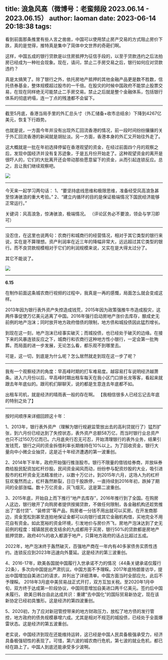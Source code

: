 title: 浪急风高（微博号：老蛮频段 2023.06.14 - 2023.06.15）
author: laoman
date: 2023-06-14 20:18:38
tags:
---
看到前面那条推里有些人言之凿凿，中国可以使用禁止房产交易的方式阻止房价下跌，真的是觉得，推特真是集中了简体中文世界的奇葩们啊。<!--more-->

这样，中国五成的银行贷款是以住房抵押为征信手段的，以至于贷款违约之后法拍房已经成为一种社会现象。现在，请问，禁止二手房交易之后，银行如何应对贷款违约？

真是太搞笑了。除了银行之外，依托房地产抵押的其他金融产品更是数不胜数，信托债券基金，整体规模超过股市的一千倍。在股灾的时候中国政府不能禁止股票交易，在现在同样绝无可能禁止二手房交易。禁止之后就是整个金融体系，包括银行体系的彻底坍塌，连一丁点的残渣都不会留下。
- - - 
截至5月底，香港当局手里的外汇总头寸（外汇储备+收市总结余）下降到4267亿美元，恢复下行趋势。

也就是说，一方面今年并没有出现外汇回流香港的情况，前一段时间纷纷攘攘的关于外汇回流香港的新闻就是胡扯淡。另一方面，香港本身的外汇又开始往外走了。

这大概就是一批在年初选择停留在香港观望的资金，在经过前面四个月的观察之后，发现中国经济并没有复苏迹象，于是五月份开始走了。这种观望资金的离开是很吓人的，它们的大批离开还会带动那些愿意留下的资金，从而引起连锁反应。总之，且让我们继续观察吧。

![](/images/20230614001.jpg)
- - -
今天来一起学习两句话：
1、“要坚持底线思维和极限思维，准备经受风高浪急甚至惊涛骇浪的重大考验。”
2、“建立内循环的目的是保证极端情况下国民经济能够正常运行。”

关键词：风高浪急，惊涛骇浪，极端情况。
（评论区务必不要浪，领会与学习即可） 
- - -
没忍住，在这里也说两句：农商行和城商行的经营情况，相对于其它类型的银行来说，实在是不算理想。资产利润率在近三年的降幅非常大，远远超过其它类型的银行。而不良贷款规模相对于它们的利润规模来说，又实在是大得太过分了。

其它不能说了。

![](/images/20230614002.jpg)
- - -
**6.15**

在制作前面这条城农商行视频的过程中，我真是一再的感慨，局面怎么就会变成这样。

2013年因为银行表外资产失控造成钱荒，2015年因为政策强推牛市造成股灾，这两件事促使万亿美元逃离了中国。2016年强行启动房地产涨价去库存，酿成史无前例的地产泡沫；同时放开地方政府借债的限制，地方债和城投债因此猛烈增长。

到现在这一刻，地产泡沫已经事实破灭；而城投债，也已经处于破灭的边缘。在接下来的风暴连锁反应之下，城商行和农商行这种地方性小银行，一定会第一批殉葬。而局面的进一步发展，无论怎么看，都乐观不到哪里去。

可是，这一切，到底是为什么呢？怎么居然就走到现在这一步了呢？
- - -
我有一个观察经济的角度：早高峰时期的打车难易度。越容易打车说明经济越萧条。进入六月份以后，早高峰时期出租车每天在我小区门口排长龙等客，看起来就跟去年年底似的。跟司机们聊聊天，说的都是生意连去年底都不如。

出租车司机，就是经济的晴雨表一般的存在啊。
【我相信很多人已经忘记去年底的特别之处了】
- - -
按时间顺序来详细回顾这十年：

1、2013年，银行表外资产（理解为银行规避监管放出去的高利贷就行了）猛烈扩张，到六月份已经达到了失控状态，表外资产总额58万亿，而当时银行业总资产也只不过150万亿而已。六月底央行忍无可忍，开始清理银行的表外业务，结果引发钱荒，银行之间的资金拆借利率长期维持在10%以上。为了回收资金，银行大量向中小微企业抽贷，这是近十年经济遭遇的第一波重创。

2、2014年下半年，政府开始强行推涨股市。银行不限量的借钱给券商，并放纵券商给股民配资加杠杆炒股。民间资金闻风而动，纷纷参与配资炒股的大业，吸引进股市的杠杆资金无法精准统计，以数十万亿计。到2015年六月，这场人为的杠杆狂欢戛然而止，杠杆轰然断裂，日日千股跌停，一直持续到2016年初，跌掉了期间的全部涨幅。数十万亿资金，灰飞烟灭。这是第二波重创。

3、2015年底，开始自上而下推行“地产去库存”，2016年推行到了全国。在购房人这边，银行敞开了向购房者提供按揭贷款，不做任何限制，各金融机构还趁势推出了“首付贷”、“装修贷”等产品，购房者一分钱不用出就可以买房。在开发商那边，资金宽松到甚至连拍地保证金都可以向银行或其它金融机构借，买地完全不用花自有资金。如此宽裕的资金环境，引发地价与房价齐飞，房地产泡沫达到了史无前例的程度：城镇居民收支结余的九成都用于买房，银行50%的贷款都是房地产抵押贷款，政府40%的收入都源于地产，只算地方政府的话占比超过五成。

2022年，地产泡沫终于轰然破灭，百强地产商在一年内有40多家债务实质性违约。连锁反应到2023年迅速向外蔓延。这是经济的第三波重创。

4、2016-17年，欧美各国就中国履行入世承诺不力的情况（44条关键承诺仅履行22条），多次向中国提出严肃抗议。中国方面不予理睬。2017年底特朗普访华，提出中国增加自美进口的请求，并列出了详细清单。中国方面当时全部应允，此后不予理睬。
2018年3月底中美贸易战正式开打，双方互加关税。至2020年1月中旬，双方终于达成第一阶段协议，中国同意增加自美进口两千亿美元。签约后中国未履行。
欧美日韩台自此达成共识：重建“去中国化”的国际贸易新协定，现在该新协定已经初具雏形。这是经济的第四波重创。

5、2020初，为了应对新冠管控带来的地方财政压力，放松了地方债的发行管控，地方政府的债务规模暴增六成。尤其是相对不规范的城投债，已经处于全面爆雷状态。这是经济的第五波重创。

老实说，中国经济到现在还能维持运转，这已经是中国人民具备极强承受力，经济具备极强韧性的表现了。可惜，第六波的城农商行危机，第七波的就业危机，都已经在路上了。中国人到底还能承受多少波啊。
- - -